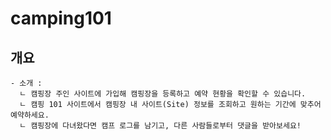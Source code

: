 # camping101

## 개요
``````
- 소개 : 
  ㄴ 캠핑장 주인 사이트에 가입해 캠핑장을 등록하고 예약 현황을 확인할 수 있습니다.
  ㄴ 캠핑 101 사이트에서 캠핑장 내 사이트(Site) 정보를 조회하고 원하는 기간에 맞추어 예약하세요.
  ㄴ 캠핑장에 다녀왔다면 캠프 로그를 남기고, 다른 사람들로부터 댓글을 받아보세요! 
``````



